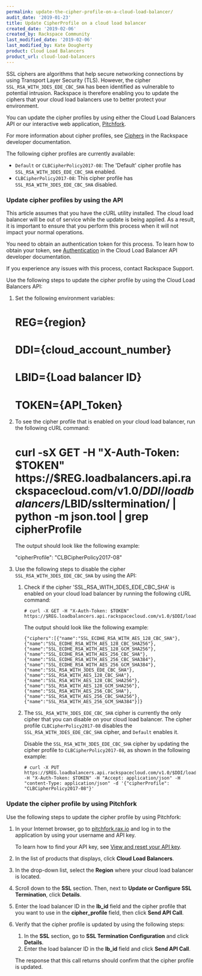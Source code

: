 ```yaml
---
permalink: update-the-cipher-profile-on-a-cloud-load-balancer/
audit_date: '2019-01-23'
title: Update CipherProfile on a cloud load balancer
created_date: '2019-02-06'
created_by: Rackspace Community
last_modified_date: '2019-02-06'
last_modified_by: Kate Dougherty
product: Cloud Load Balancers
product_url: cloud-load-balancers
---
```


SSL ciphers are algorithms that help secure networking connections by using
Transport Layer Security (TLS). However, the cipher
`SSL_RSA_WITH_3DES_EDE_CBC_SHA` has been identified as vulnerable to
potential intrusion. Rackspace is therefore enabling you to update the ciphers
that your cloud load balancers use to better protect your environment.

You can update the cipher profiles by using either the Cloud Load Balancers
API or our interactive web application, [Pitchfork](https://pitchfork.rax.io).

For more information about cipher profiles, see [Ciphers](https://developer.rackspace.com/docs/cloud-load-balancers/v1/api-reference/ciphers/)
in the Rackspace developer documentation.

The following cipher profiles are currently available:

- `Default` or `CLBCipherPolicy2017-08`: The 'Default' cipher profile has
  `SSL_RSA_WITH_3DES_EDE_CBC_SHA` enabled.
- `CLBCipherPolicy2017-08`: This cipher profile has
  `SSL_RSA_WITH_3DES_EDE_CBC_SHA` disabled.

### Update cipher profiles by using the API

This article assumes that you have the cURL utility installed. The cloud load
balancer will be out of service while the update is being applied. As a
result, it is important to ensure that you perform this process when it will
not impact your normal operations.

You need to obtain an authentication token for this process. To learn how to
obtain your token, see [Authentication](https://developer.rackspace.com/docs/cloud-load-balancers/quickstart/#authentication) in the Cloud Load Balancer API developer documentation.

If you experience any issues with this process, contact Rackspace Support.

Use the following steps to update the cipher profile by using the Cloud Load
Balancers API:

1. Set the following environment variables:

      # REG={region}
      # DDI={cloud_account_number}
      # LBID={Load balancer ID}
      # TOKEN={API_Token}

2. To see the cipher profile that is enabled on your cloud load balancer, run the
   following cURL command:

      # curl -sX GET -H "X-Auth-Token: $TOKEN" https://$REG.loadbalancers.api.rackspacecloud.com/v1.0/$DDI/loadbalancers/$LBID/ssltermination/ | python -m json.tool | grep cipherProfile

   The output should look like the following example:

      "cipherProfile": "CLBCipherPolicy2017-08"

3. Use the following steps to disable the cipher
   `SSL_RSA_WITH_3DES_EDE_CBC_SHA` by using the API:

   1. Check if the cipher 'SSL_RSA_WITH_3DES_EDE_CBC_SHA' is enabled on your
      cloud load balancer by running the following cURL command:

          # curl -X GET -H "X-Auth-Token: $TOKEN" https://$REG.loadbalancers.api.rackspacecloud.com/v1.0/$DDI/loadbalancers/$LBID/ssltermination/ciphers

      The output should look like the following example:

          {"ciphers":[{"name":"SSL_ECDHE_RSA_WITH_AES_128_CBC_SHA"},{"name":"SSL_ECDHE_RSA_WITH_AES_128_CBC_SHA256"},{"name":"SSL_ECDHE_RSA_WITH_AES_128_GCM_SHA256"},{"name":"SSL_ECDHE_RSA_WITH_AES_256_CBC_SHA"},{"name":"SSL_ECDHE_RSA_WITH_AES_256_CBC_SHA384"},{"name":"SSL_ECDHE_RSA_WITH_AES_256_GCM_SHA384"},{"name":"SSL_RSA_WITH_3DES_EDE_CBC_SHA"},{"name":"SSL_RSA_WITH_AES_128_CBC_SHA"},{"name":"SSL_RSA_WITH_AES_128_CBC_SHA256"},{"name":"SSL_RSA_WITH_AES_128_GCM_SHA256"},{"name":"SSL_RSA_WITH_AES_256_CBC_SHA"},{"name":"SSL_RSA_WITH_AES_256_CBC_SHA256"},{"name":"SSL_RSA_WITH_AES_256_GCM_SHA384"}]}

   2. The `SSL_RSA_WITH_3DES_EDE_CBC_SHA` cipher is currently the only cipher
      that you can disable on your cloud load balancer. The cipher profile
      `CLBCipherPolicy2017-08` disables the
      `SSL_RSA_WITH_3DES_EDE_CBC_SHA` cipher, and `Default` enables it.

       Disable the `SSL_RSA_WITH_3DES_EDE_CBC_SHA` cipher by updating the
       cipher profile to `CLBCipherPolicy2017-08`, as shown in the following
       example:

          # curl -X PUT https://$REG.loadbalancers.api.rackspacecloud.com/v1.0/$DDI/loadbalancers/$LBID/ssltermination -H "X-Auth-Token: $TOKEN" -H "Accept: application/json" -H "content-Type: application/json" -d '{"cipherProfile": "CLBCipherPolicy2017-08"}'

### Update the cipher profile by using Pitchfork

Use the following steps to update the cipher profile by using Pitchfork:

1. In your Internet browser, go to
   [pitchfork.rax.io](https://pitchfork.rax.io) and log in to the application
   by using your username and API key.

   To learn how to find your API key, see [View and
   reset your API
   key](/how-to/view-and-reset-your-api-key).

2. In the list of products that displays, click **Cloud Load Balancers**.

3. In the drop-down list, select the **Region** where your cloud load balancer
   is located.

4. Scroll down to the **SSL** section. Then, next to **Update or Configure SSL
   Termination**, click **Details**.

5. Enter the load balancer ID in the **lb_id** field and the cipher profile
   that you want to use in the **cipher_profile** field, then click **Send API
   Call**.

6. Verify that the cipher profile is updated by using the following steps:

   1. In the **SSL** section, go to **SSL Termination Configuration** and
      click **Details**.
   2. Enter the load balancer ID in the **lb_id** field and click **Send API
      Call**.

   The response that this call returns should confirm that the cipher profile
   is updated.

